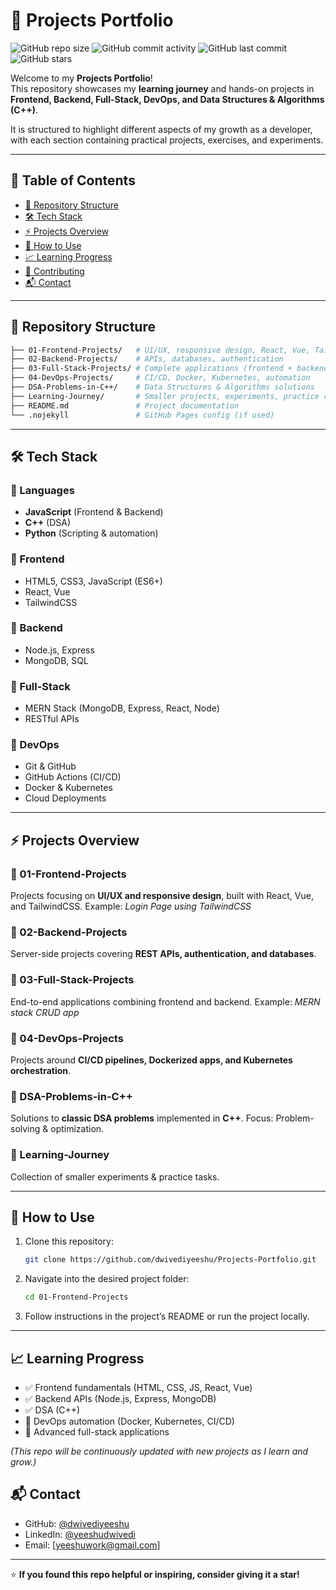 # 🚀 Projects Portfolio

![GitHub repo size](https://img.shields.io/github/repo-size/dwivediyeeshu/Projects-Portfolio)
![GitHub commit activity](https://img.shields.io/github/commit-activity/m/dwivediyeeshu/Projects-Portfolio)
![GitHub last commit](https://img.shields.io/github/last-commit/dwivediyeeshu/Projects-Portfolio)
![GitHub stars](https://img.shields.io/github/stars/dwivediyeeshu/Projects-Portfolio?style=social)

Welcome to my **Projects Portfolio**!  
This repository showcases my **learning journey** and hands-on projects in **Frontend, Backend, Full-Stack, DevOps, and Data Structures & Algorithms (C++)**.  

It is structured to highlight different aspects of my growth as a developer, with each section containing practical projects, exercises, and experiments.

---

## 📑 Table of Contents
- [📂 Repository Structure](#-repository-structure)
- [🛠️ Tech Stack](#️-tech-stack)
- [⚡ Projects Overview](#-projects-overview)
- [📌 How to Use](#-how-to-use)
- [📈 Learning Progress](#-learning-progress)
- [🤝 Contributing](#-contributing)
- [📬 Contact](#-contact)

---

## 📂 Repository Structure

```bash
├── 01-Frontend-Projects/   # UI/UX, responsive design, React, Vue, Tailwind
├── 02-Backend-Projects/    # APIs, databases, authentication
├── 03-Full-Stack-Projects/ # Complete applications (frontend + backend)
├── 04-DevOps-Projects/     # CI/CD, Docker, Kubernetes, automation
├── DSA-Problems-in-C++/    # Data Structures & Algorithms solutions
├── Learning-Journey/       # Smaller projects, experiments, practice code
├── README.md               # Project documentation
└── .nojekyll               # GitHub Pages config (if used)
````

---

## 🛠️ Tech Stack

### 🔹 Languages

* **JavaScript** (Frontend & Backend)
* **C++** (DSA)
* **Python** (Scripting & automation)

### 🔹 Frontend

* HTML5, CSS3, JavaScript (ES6+)
* React, Vue
* TailwindCSS

### 🔹 Backend

* Node.js, Express
* MongoDB, SQL

### 🔹 Full-Stack

* MERN Stack (MongoDB, Express, React, Node)
* RESTful APIs

### 🔹 DevOps

* Git & GitHub
* GitHub Actions (CI/CD)
* Docker & Kubernetes
* Cloud Deployments

---

## ⚡ Projects Overview

### 📌 01-Frontend-Projects

Projects focusing on **UI/UX and responsive design**, built with React, Vue, and TailwindCSS.
Example: *Login Page using TailwindCSS*

### 📌 02-Backend-Projects

Server-side projects covering **REST APIs, authentication, and databases**.

### 📌 03-Full-Stack-Projects

End-to-end applications combining frontend and backend.
Example: *MERN stack CRUD app*

### 📌 04-DevOps-Projects

Projects around **CI/CD pipelines, Dockerized apps, and Kubernetes orchestration**.

### 📌 DSA-Problems-in-C++

Solutions to **classic DSA problems** implemented in **C++**.
Focus: Problem-solving & optimization.

### 📌 Learning-Journey

Collection of smaller experiments & practice tasks.

---

## 📌 How to Use

1. Clone this repository:

   ```bash
   git clone https://github.com/dwivediyeeshu/Projects-Portfolio.git
   ```

2. Navigate into the desired project folder:

   ```bash
   cd 01-Frontend-Projects
   ```

3. Follow instructions in the project’s README or run the project locally.

---

## 📈 Learning Progress

* ✅ Frontend fundamentals (HTML, CSS, JS, React, Vue)
* ✅ Backend APIs (Node.js, Express, MongoDB)
* ✅ DSA (C++)
* 🔄 DevOps automation (Docker, Kubernetes, CI/CD)
* 🔄 Advanced full-stack applications

*(This repo will be continuously updated with new projects as I learn and grow.)*

## 📬 Contact

* GitHub: [@dwivediyeeshu](https://github.com/dwivediyeeshu)
* LinkedIn: [@yeeshudwivedi](https://www.linkedin.com/in/yeeshu-dwivedi-30a151159/)
* Email: \[yeeshuwork@gmail.com]

---

⭐ **If you found this repo helpful or inspiring, consider giving it a star!**

```

